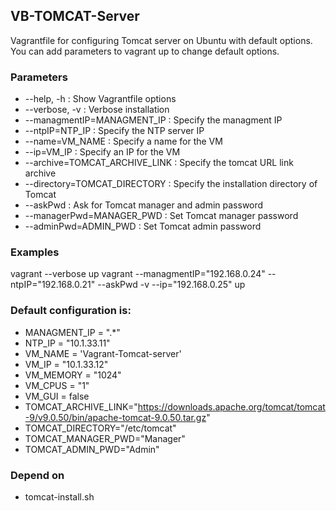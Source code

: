 ## VB-TOMCAT-Server
Vagrantfile for configuring Tomcat server on Ubuntu with default options.
You can add parameters to vagrant up to change default options.

### Parameters
- --help, -h                    : Show Vagrantfile options
- --verbose, -v                 : Verbose installation
- --managmentIP=MANAGMENT_IP    : Specify the managment IP
- --ntpIP=NTP_IP                : Specify the NTP server IP
- --name=VM_NAME                : Specify a name for the VM
- --ip=VM_IP                    : Specify an IP for the VM
- --archive=TOMCAT_ARCHIVE_LINK : Specify the tomcat URL link archive
- --directory=TOMCAT_DIRECTORY  : Specify the installation directory of Tomcat
- --askPwd                      : Ask for Tomcat manager and admin password
- --managerPwd=MANAGER_PWD      : Set Tomcat manager password
- --adminPwd=ADMIN_PWD          : Set Tomcat admin password

### Examples
vagrant --verbose up
vagrant --managmentIP="192.168.0.24" --ntpIP="192.168.0.21" --askPwd -v --ip="192.168.0.25" up

### Default configuration is:
- MANAGMENT_IP = ".*"
- NTP_IP = "10.1.33.11"
- VM_NAME = 'Vagrant-Tomcat-server'
- VM_IP = "10.1.33.12"
- VM_MEMORY = "1024"
- VM_CPUS = "1"
- VM_GUI = false
- TOMCAT_ARCHIVE_LINK="https://downloads.apache.org/tomcat/tomcat-9/v9.0.50/bin/apache-tomcat-9.0.50.tar.gz"
- TOMCAT_DIRECTORY="/etc/tomcat"
- TOMCAT_MANAGER_PWD="Manager"
- TOMCAT_ADMIN_PWD="Admin"

### Depend on
- tomcat-install.sh